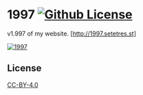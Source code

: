 1997 [![Github License](https://img.shields.io/github/license/setetres/1997.svg)](https://github.com/setetres/1997/blob/master/LICENSE)
====

v1.997 of my website. [http://1997.setetres.st]

[![1997](http://setetres.s3.amazonaws.com/setetres.st/img/1997-desktop.png?v=1&raw=true)](http://1997.setetres.st)

License
-------

[CC-BY-4.0]

[http://1997.setetres.st]: http://1997.setetres.st
[CC-BY-4.0]: http://creativecommons.org/licenses/by/4.0

